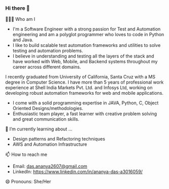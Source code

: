 ### Hi there 👋

👨🏻‍💻 Who am I

* I'm a Software Engineer with a strong passion for Test and Automation engineering and am a polyglot programmer who loves to code in Python and Java.
* I like to build scalable test automation frameworks and utilities to solve testing and automation problems.
* I believe in understanding and testing all the layers of the stack and have worked with Web, Mobile, and Backend systems throughout my career across different domains.

I recently graduated from University of California, Santa Cruz with a MS degree in Computer Science. I have more than 5 years of professional work experience at Shell India Markets Pvt. Ltd. and Infosys Ltd, working on developing robust automation frameworks for web and mobile applications.

* I come with a solid programming expertise in JAVA, Python, C, Object Oriented Designs/methodologies. 
* Enthusiastic team player, a fast learner with creative problem solving and great communication skills.

🌱 I’m currently learning about ...

* Design patterns and Refactoring techniques
* AWS and Automation Infrastructure

📫 How to reach me
* Email: das.ananya2607@gmail.com
* LinkedIn: https://www.linkedin.com/in/ananya-das-a3016059/

😄 Pronouns:
She/Her



<!--
**ananyadas2607/ananyadas2607** is a ✨ _special_ ✨ repository because its `README.md` (this file) appears on your GitHub profile.

Here are some ideas to get you started:

- 🔭 I’m currently working on ...
- 🌱 I’m currently learning ...
- 👯 I’m looking to collaborate on ...
- 🤔 I’m looking for help with ...
- 💬 Ask me about ...
- 📫 How to reach me: ...
- 😄 Pronouns: ...
- ⚡ Fun fact: ...
-->

